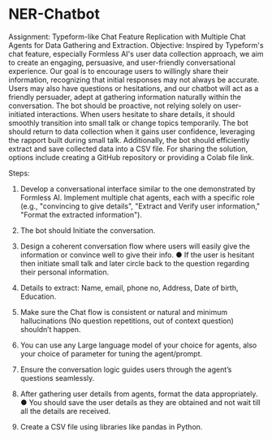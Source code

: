# NER-Chatbot

Assignment: Typeform-like Chat Feature Replication with Multiple Chat Agents for Data
Gathering and Extraction.
Objective:
Inspired by Typeform's chat feature, especially Formless AI's user data collection approach, we
aim to create an engaging, persuasive, and user-friendly conversational experience. Our goal is
to encourage users to willingly share their information, recognizing that initial responses may not
always be accurate. Users may also have questions or hesitations, and our chatbot will act as a
friendly persuader, adept at gathering information naturally within the conversation.
The bot should be proactive, not relying solely on user-initiated interactions. When users
hesitate to share details, it should smoothly transition into small talk or change topics
temporarily. The bot should return to data collection when it gains user confidence, leveraging
the rapport built during small talk.
Additionally, the bot should efficiently extract and save collected data into a CSV file. For
sharing the solution, options include creating a GitHub repository or providing a Colab file link.

Steps:
1. Develop a conversational interface similar to the one demonstrated by Formless AI.
Implement multiple chat agents, each with a specific role (e.g., "convincing to give details",
"Extract and Verify user information," "Format the extracted information").
2. The bot should Initiate the conversation.
3. Design a coherent conversation flow where users will easily give the information or convince
well to give their info.
● If the user is hesitant then initiate small talk and later circle back to the question
regarding their personal information.
4. Details to extract: Name, email, phone no, Address, Date of birth, Education.
5. Make sure the Chat flow is consistent or natural and minimum hallucinations (No question
repetitions, out of context question) shouldn’t happen.
6. You can use any Large language model of your choice for agents, also your choice of
parameter for tuning the agent/prompt.
7. Ensure the conversation logic guides users through the agent’s questions seamlessly.

8. After gathering user details from agents, format the data appropriately.
● You should save the user details as they are obtained and not wait till all the details are
received.
9. Create a CSV file using libraries like pandas in Python.
